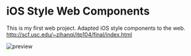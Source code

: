 # iOS Style Web Components

This is my first web project. Adapted iOS style components to the web.
http://scf.usc.edu/~zihanqi/itp104/final/index.html

![preview](preview.png)
